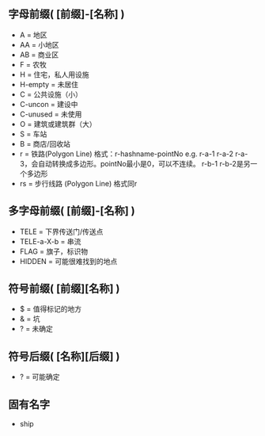 ﻿## 字母前缀( [前缀]-[名称] )
* A = 地区
 * AA = 小地区
 * AB = 商业区
* F = 农牧
* H = 住宅，私人用设施
 * H-empty = 未居住
* C = 公共设施（小）
 * C-uncon = 建设中
 * C-unused = 未使用
* O = 建筑或建筑群（大）
* S = 车站
* B = 商店/回收站
* r = 铁路(Polygon Line) 格式：r-hashname-pointNo e.g. r-a-1 r-a-2 r-a-3，会自动转换成多边形。pointNo最小是0，可以不连续。   r-b-1 r-b-2是另一个多边形
 * rs = 步行线路 (Polygon Line) 格式同r

## 多字母前缀( [前缀]-[名称] )
* TELE = 下界传送门/传送点
 * TELE-a-X-b = 串流
* FLAG = 旗子，标识物
* HIDDEN = 可能很难找到的地点

## 符号前缀( [前缀][名称] )
* $ = 值得标记的地方
* & = 坑
* ? = 未确定

## 符号后缀( [名称][后缀] )
* ? = 可能确定

## 固有名字
* ship